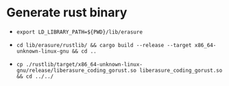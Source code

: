 # Generate rust binary

-
    ``` 
    export LD_LIBRARY_PATH=${PWD}/lib/erasure
    ```
-
    ```
    cd lib/erasure/rustlib/ && cargo build --release --target x86_64-unknown-linux-gnu && cd ..
    ```
- 
    ```
    cp ./rustlib/target/x86_64-unknown-linux-gnu/release/liberasure_coding_gorust.so liberasure_coding_gorust.so && cd ../../
    ```